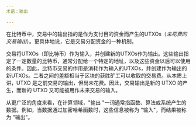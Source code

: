 ```yaml
---
术语：输出

---
```

在比特币中，交易中的输出指的是作为支付目的资金而产生的UTXOs（*未花费的交易输出*）。更具体地说，它是交易分配资金的一种机制。

交易将UTXOs（即比特币）作为输入，并创建新的UTXOs作为输出。这些输出指定了一定数量的比特币，通常分配给一个特定的地址，以及这些资金以后可以使用的条件。因此，比特币交易的作用是消耗作为输入的UTXOs，并创建作为输出的新UTXOs。二者之间的差额相当于区块的获胜矿工可以收取的交易费。从本质上讲，UTXO 是之前交易的输出，但尚未花费。因此，交易输出是新的 UTXO 的产生，而新的 UTXO 又可能被用作未来交易的输入。

从更广泛的角度来看，在计算领域，"输出 "一词通常指函数、算法或系统产生的数据。例如，当数据通过加密哈希函数时，这些信息被称为 "输入"，而结果被称为 "输出"。